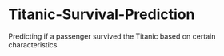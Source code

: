 # Titanic-Survival-Prediction
Predicting if a passenger survived the Titanic based on certain characteristics
